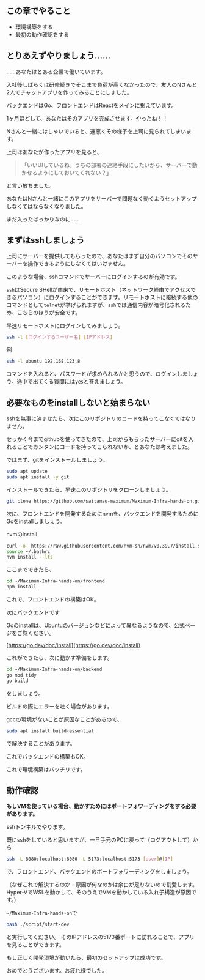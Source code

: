 ## この章でやること
- 環境構築をする
- 最初の動作確認をする

## とりあえずやりましょう……
……あなたはとある企業で働いています。

入社後しばらくは研修続きでそこまで負荷が高くなかったので、友人のNさんと2人でチャットアプリを作ってみることにしました。

バックエンドはGo、フロントエンドはReactをメインに据えています。

1ヶ月ほどして、あなたはそのアプリを完成させます。やったね！！

Nさんと一緒にはしゃいでいると、運悪くその様子を上司に見られてしまいます。

上司はあなたが作ったアプリを見ると、

>「いいUIしているね。うちの部署の連絡手段にしたいから、サーバーで動かせるようにしておいてくれない？」

と言い放ちました。

あなたはNさんと一緒にこのアプリをサーバーで問題なく動くようセットアップしなくてはならなくなりました。

まだ入ったばっかりなのに……

## まずはsshしましょう
上司にサーバーを提供してもらったので、あなたはまず自分のパソコンでそのサーバーを操作できるようにしなくてはいけません。

このような場合、sshコマンドでサーバーにログインするのが有効です。

`ssh`はSecure SHellが由来で、リモートホスト（ネットワーク経由でアクセスできるパソコン）にログインすることができます。リモートホストに接続する他のコマンドとして`telnet`が挙げられますが、`ssh`では通信内容が暗号化されるため、こちらのほうが安全です。

早速リモートホストにログインしてみましょう。
```bash
ssh -l [ログインするユーザー名] [IPアドレス]
```
例
```bash
ssh -l ubuntu 192.168.123.8
```
コマンドを入れると、パスワードが求められるかと思うので、ログインしましょう。途中で出てくる質問には`yes`と答えましょう。

## 必要なものをinstallしないと始まらない
sshを無事に済ませたら、次にこのリポジトリのコードを持ってこなくてはなりません。

せっかく今までgithubを使ってきたので、上司からもらったサーバーにgitを入れることでカンタンにコードを持ってこられないか、とあなたは考えました。

ではまず、gitをインストールしましょう。
```bash
sudo apt update
sudo apt install -y git
```
インストールできたら、早速このリポジトリをクローンしましょう。

```bash
git clone https://github.com/saitamau-maximum/Maximum-Infra-hands-on.git
```

次に、フロントエンドを開発するためにnvmを、バックエンドを開発するためにGoをinstallしましょう。

nvmのinstall
```bash
curl -o- https://raw.githubusercontent.com/nvm-sh/nvm/v0.39.7/install.sh | bash
source ~/.bashrc
nvm install --lts
```

ここまでできたら、
```bash
cd ~/Maximum-Infra-hands-on/frontend
npm install
```
これで、フロントエンドの構築はOK。

次にバックエンドです

Goのinstallは、Ubuntuのバージョンなどによって異なるようなので、公式ページをご覧ください。

[https://go.dev/doc/install](https://go.dev/doc/install)

これができたら、次に動かす準備をします。
```bash
cd ~/Maximum-Infra-hands-on/backend
go mod tidy
go build
```
をしましょう。

ビルドの際にエラーを吐く場合があります。

gccの環境がないことが原因なことがあるので、

```bash
sudo apt install build-essential
```
で解決することがあります。

これでバックエンドの構築もOK。

これで環境構築はバッチリです。

## 動作確認


**もしVMを使っている場合、動かすためにはポートフォワーディングをする必要があります。**

sshトンネルでやります。

既にsshをしていると思いますが、一旦手元のPCに戻って（ログアウトして）から

```bash
ssh -L 8080:localhost:8080 -L 5173:localhost:5173 [user]@[IP]
```
で、フロントエンド、バックエンドのポートフォワーディングをしましょう。

（なぜこれで解決するのか・原因が何なのかは余白が足りないので割愛します。Hyper-VでWSLを動かして、そのうえでVMを動かしている入れ子構造が原因です。）

`~/Maximum-Infra-hands-on`で
```bash
bash ./script/start-dev
```
と実行してください。
そのIPアドレスの5173番ポートに訪れることで、アプリを見ることができます。

もし正しく開発環境が動いたら、最初のセットアップは成功です。

おめでとうございます。お疲れ様でした。